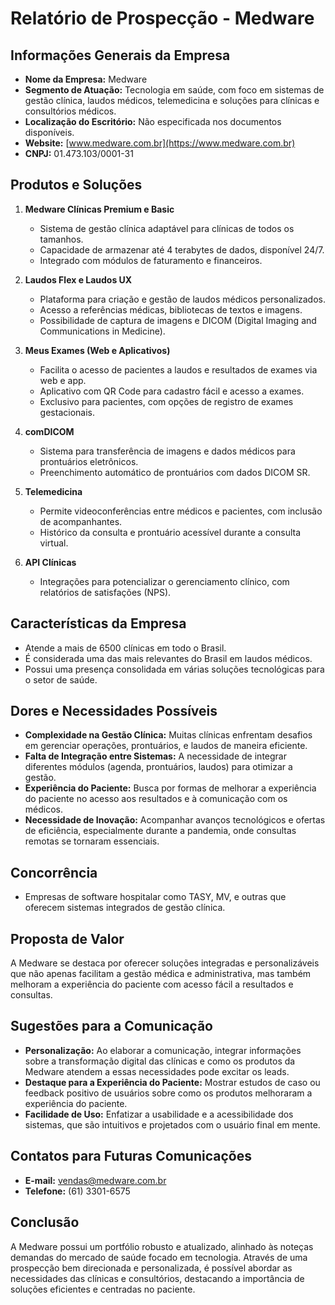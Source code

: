 # Relatório de Prospecção - Medware

## Informações Generais da Empresa
- **Nome da Empresa:** Medware
- **Segmento de Atuação:** Tecnologia em saúde, com foco em sistemas de gestão clínica, laudos médicos, telemedicina e soluções para clínicas e consultórios médicos.
- **Localização do Escritório:** Não especificada nos documentos disponíveis.
- **Website:** [www.medware.com.br](https://www.medware.com.br)
- **CNPJ:** 01.473.103/0001-31

## Produtos e Soluções
1. **Medware Clínicas Premium e Basic**
   - Sistema de gestão clínica adaptável para clínicas de todos os tamanhos.
   - Capacidade de armazenar até 4 terabytes de dados, disponível 24/7.
   - Integrado com módulos de faturamento e financeiros.

2. **Laudos Flex e Laudos UX**
   - Plataforma para criação e gestão de laudos médicos personalizados.
   - Acesso a referências médicas, bibliotecas de textos e imagens.
   - Possibilidade de captura de imagens e DICOM (Digital Imaging and Communications in Medicine).

3. **Meus Exames (Web e Aplicativos)**
   - Facilita o acesso de pacientes a laudos e resultados de exames via web e app.
   - Aplicativo com QR Code para cadastro fácil e acesso a exames.
   - Exclusivo para pacientes, com opções de registro de exames gestacionais.

4. **comDICOM**
   - Sistema para transferência de imagens e dados médicos para prontuários eletrônicos.
   - Preenchimento automático de prontuários com dados DICOM SR.

5. **Telemedicina**
   - Permite videoconferências entre médicos e pacientes, com inclusão de acompanhantes.
   - Histórico da consulta e prontuário acessível durante a consulta virtual.

6. **API Clínicas**
   - Integrações para potencializar o gerenciamento clínico, com relatórios de satisfações (NPS).

## Características da Empresa
- Atende a mais de 6500 clínicas em todo o Brasil.
- É considerada uma das mais relevantes do Brasil em laudos médicos.
- Possui uma presença consolidada em várias soluções tecnológicas para o setor de saúde.
  
## Dores e Necessidades Possíveis
- **Complexidade na Gestão Clínica:** Muitas clínicas enfrentam desafios em gerenciar operações, prontuários, e laudos de maneira eficiente.
- **Falta de Integração entre Sistemas:** A necessidade de integrar diferentes módulos (agenda, prontuários, laudos) para otimizar a gestão.
- **Experiência do Paciente:** Busca por formas de melhorar a experiência do paciente no acesso aos resultados e à comunicação com os médicos.
- **Necessidade de Inovação:** Acompanhar avanços tecnológicos e ofertas de eficiência, especialmente durante a pandemia, onde consultas remotas se tornaram essenciais.

## Concorrência
- Empresas de software hospitalar como TASY, MV, e outras que oferecem sistemas integrados de gestão clínica.
  
## Proposta de Valor
A Medware se destaca por oferecer soluções integradas e personalizáveis que não apenas facilitam a gestão médica e administrativa, mas também melhoram a experiência do paciente com acesso fácil a resultados e consultas.

## Sugestões para a Comunicação
- **Personalização:** Ao elaborar a comunicação, integrar informações sobre a transformação digital das clínicas e como os produtos da Medware atendem a essas necessidades pode excitar os leads.
- **Destaque para a Experiência do Paciente:** Mostrar estudos de caso ou feedback positivo de usuários sobre como os produtos melhoraram a experiência do paciente.
- **Facilidade de Uso:** Enfatizar a usabilidade e a acessibilidade dos sistemas, que são intuitivos e projetados com o usuário final em mente.

## Contatos para Futuras Comunicações
- **E-mail:** vendas@medware.com.br
- **Telefone:** (61) 3301-6575

## Conclusão
A Medware possui um portfólio robusto e atualizado, alinhado às noteças demandas do mercado de saúde focado em tecnologia. Através de uma prospecção bem direcionada e personalizada, é possível abordar as necessidades das clínicas e consultórios, destacando a importância de soluções eficientes e centradas no paciente.